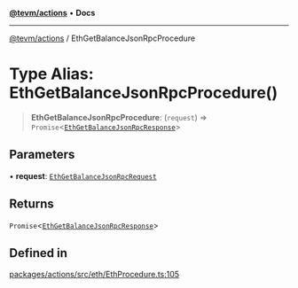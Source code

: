 [**@tevm/actions**](../README.md) • **Docs**

***

[@tevm/actions](../globals.md) / EthGetBalanceJsonRpcProcedure

# Type Alias: EthGetBalanceJsonRpcProcedure()

> **EthGetBalanceJsonRpcProcedure**: (`request`) => `Promise`\<[`EthGetBalanceJsonRpcResponse`](EthGetBalanceJsonRpcResponse.md)\>

## Parameters

• **request**: [`EthGetBalanceJsonRpcRequest`](EthGetBalanceJsonRpcRequest.md)

## Returns

`Promise`\<[`EthGetBalanceJsonRpcResponse`](EthGetBalanceJsonRpcResponse.md)\>

## Defined in

[packages/actions/src/eth/EthProcedure.ts:105](https://github.com/evmts/tevm-monorepo/blob/main/packages/actions/src/eth/EthProcedure.ts#L105)
